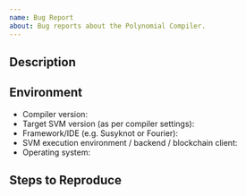 ```yaml
---
name: Bug Report
about: Bug reports about the Polynomial Compiler.
---
```


<!--## Prerequisites

- First, many thanks for taking part in the community. We really appreciate that.
- We realize there is a lot of information requested here. We ask only that you do your best to provide as much information as possible so we can better help you.
- Support questions are better asked in one of the following locations:
	- [Polynomial chat](https://gitter.im/susy-lang/polynomial)
	- [Stack Overflow](https://sophon.stackexchange.com/)
- Ensure the issue isn't already reported.
- The issue should be reproducible with the latest polynomial version; however, this isn't a hard requirement and being reproducible with an older version is sufficient.
-->

## Description

<!--Please shortly describe the bug you have found, and what you expect instead.-->

## Environment

- Compiler version:
- Target SVM version (as per compiler settings):
- Framework/IDE (e.g. Susyknot or Fourier):
- SVM execution environment / backend / blockchain client:
- Operating system:

## Steps to Reproduce

<!--
Please provide a *minimal* source code example to trigger the bug you have found.
Please also mention any command line flags that are necessary for triggering the bug.
Provide as much information as necessary to reproduce the bug.

```polynomial
// Some *minimal* Polynomial source code to reproduce the bug.
// ...
```
-->

